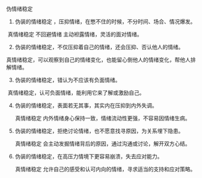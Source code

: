 伪情绪稳定

1. 伪装的情绪稳定 ，压抑情绪，在憋不住的时候，不分时间、场合、情况爆发。

​     真情绪稳定 不回避情绪 主动袒露情绪，灵活的面对情绪。

2. 伪装的情绪稳定，不仅压抑着自己的情绪，还会压抑、否认他人的情绪。

  真情绪稳定，可以观察到自己的情绪变化，也能留心倒他人的情绪变化，帮他人排解情绪。

3. 伪装的情绪稳定，错认为不应该有负面情绪。

​    真情绪稳定，认可负面情绪，能利用它来了解或激励自己。

4. 伪装的情绪稳定，表面若无其事，其实内在压抑到内外失调。

   真情绪稳定 内外情绪身心保持一致，情绪流动性更强，不容易因情绪生病。

5. 伪装的情绪稳定，拒绝讨论情绪，也不愿意找寻原因，为关系埋下隐患。

   真情绪稳定 会主动发掘情绪背后的原因，通过沟通或讨论，解开双方心结。

6. 伪装的情绪稳定，在高压力情境下更容易崩溃，失去应对能力。

   真情绪稳定 允许自己的感受和认可内向的情绪，寻求适当的支持和应对策略。

   

   
